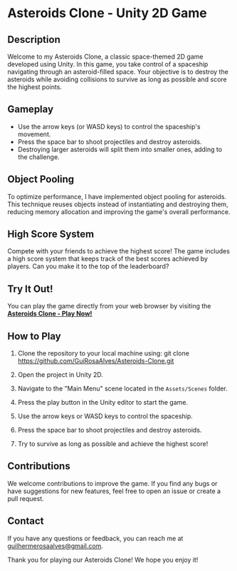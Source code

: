 # Asteroids Clone - Unity 2D Game

## Description

Welcome to my Asteroids Clone, a classic space-themed 2D game developed using Unity. In this game, you take control of a spaceship navigating through an asteroid-filled space. Your objective is to destroy the asteroids while avoiding collisions to survive as long as possible and score the highest points.

## Gameplay

- Use the arrow keys (or WASD keys) to control the spaceship's movement.
- Press the space bar to shoot projectiles and destroy asteroids.
- Destroying larger asteroids will split them into smaller ones, adding to the challenge.

## Object Pooling

To optimize performance, I have implemented object pooling for asteroids. This technique reuses objects instead of instantiating and destroying them, reducing memory allocation and improving the game's overall performance.

## High Score System

Compete with your friends to achieve the highest score! The game includes a high score system that keeps track of the best scores achieved by players. Can you make it to the top of the leaderboard?

## Try It Out!

You can play the game directly from your web browser by visiting the **[Asteroids Clone - Play Now!](https://your-game-gh-pages-link/)**

## How to Play

1. Clone the repository to your local machine using:
git clone https://github.com/GuiRosaAlves/Asteroids-Clone.git

2. Open the project in Unity 2D.

3. Navigate to the "Main Menu" scene located in the `Assets/Scenes` folder.

4. Press the play button in the Unity editor to start the game.

5. Use the arrow keys or WASD keys to control the spaceship.

6. Press the space bar to shoot projectiles and destroy asteroids.

7. Try to survive as long as possible and achieve the highest score!

## Contributions

We welcome contributions to improve the game. If you find any bugs or have suggestions for new features, feel free to open an issue or create a pull request.

## Contact

If you have any questions or feedback, you can reach me at guilhermerosaalves@gmail.com.

Thank you for playing our Asteroids Clone! We hope you enjoy it!

